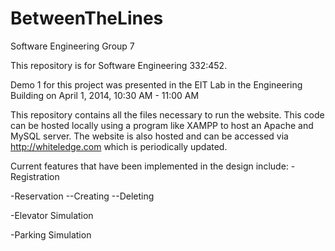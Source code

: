 BetweenTheLines
===============

Software Engineering Group 7

This repository is for Software Engineering 332:452.

Demo 1 for this project was presented in the EIT Lab in the Engineering Building on April 1, 2014, 10:30 AM - 11:00 AM

This repository contains all the files necessary to run the website.
This code can be hosted locally using a program like XAMPP to host an Apache and MySQL server.
The website is also hosted and can be accessed via http://whiteledge.com which is periodically updated.

Current features that have been implemented in the design include:
-Registration

-Reservation
--Creating
--Deleting

-Elevator Simulation

-Parking Simulation
